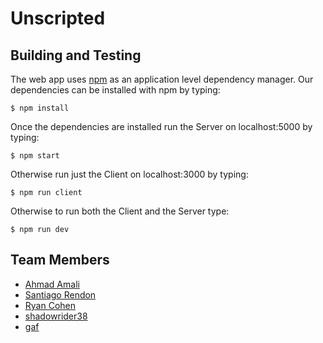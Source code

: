# Unscripted

## Building and Testing
The web app uses [npm](https://www.npmjs.com/get-npm) as an application level dependency manager. Our dependencies can be installed with npm by typing:

```
$ npm install
```

Once the dependencies are installed run the Server on localhost:5000 by typing:

```
$ npm start
```

Otherwise run just the Client on localhost:3000 by typing:

```
$ npm run client
```

Otherwise to run both the Client and the Server type:

```
$ npm run dev
```

## Team Members
* [Ahmad Amali](https://github.com/AhmadAmali)
* [Santiago Rendon](https://github.com/santiagorendon)
* [Ryan Cohen](https://github.com/ryanjcohen)
* [shadowrider38](https://github.com/shadowrider38)
* [gaf](https://github.com/youngGaf)
